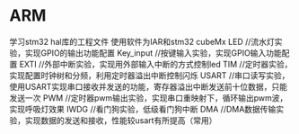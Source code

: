 # ARM
学习stm32 hal库的工程文件
使用软件为IAR和stm32 cubeMx
LED //流水灯实验，实现GPIO的输出功能配置
Key_input //按键输入实验，实现GPIO输入功能配置
EXTI //外部中断实验，实现用外部输入中断的方式控制led
TIM //定时器实验，实现配置时钟树和分频，利用定时器溢出中断控制闪烁
USART //串口读写实验，使用USART实现串口接收并发送的功能，寄存器溢出中断发送前十位数据，只能发送一次
PWM //定时器pwm输出实验，实现串口重映射下，循环输出pwm波，实现呼吸灯效果
IWDG //看门狗实验，低级看门狗中断
DMA //DMA数据传输实验，实现数据的发送和接收，性能较usart有所提高（常用）
